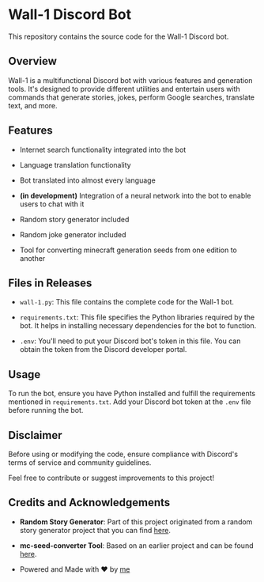 # Wall-1 Discord Bot

This repository contains the source code for the Wall-1 Discord bot.

## Overview

Wall-1 is a multifunctional Discord bot with various features and generation tools. It's designed to provide different utilities and entertain users with commands that generate stories, jokes, perform Google searches, translate text, and more.


## Features

- Internet search functionality integrated into the bot

- Language translation functionality

- Bot translated into almost every language

- **(in development)** Integration of a neural network into the bot to enable users to chat with it

- Random story generator included

- Random joke generator included

- Tool for converting minecraft generation seeds from one edition to another

## Files in Releases

- `wall-1.py`: This file contains the complete code for the Wall-1 bot. 

- `requirements.txt`: This file specifies the Python libraries required by the bot. It helps in installing necessary dependencies for the bot to function.

- `.env`: You'll need to put your Discord bot's token in this file. You can obtain the token from the Discord developer portal.

## Usage

To run the bot, ensure you have Python installed and fulfill the requirements mentioned in `requirements.txt`. Add your Discord bot token at the `.env` file before running the bot.


## Disclaimer

Before using or modifying the code, ensure compliance with Discord's terms of service and community guidelines.

Feel free to contribute or suggest improvements to this project!

## Credits and Acknowledgements

- **Random Story Generator**: Part of this project originated from a random story generator project that you can find [here](https://trinket.io/python/37f7ad3152).

- **mc-seed-converter Tool**: Based on an earlier project and can be found [here](https://github.com/Malwprotector/mc-seed-converter).

- Powered and Made with ❤️ by [me](https://main.st4lwolf.org/)
